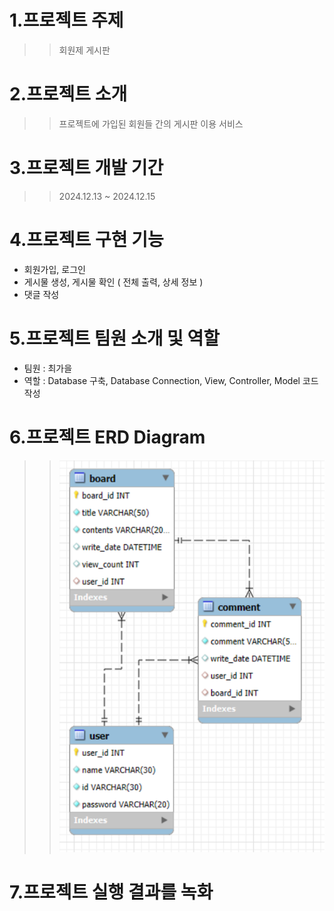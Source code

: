 # 1.프로젝트 주제
>> 회원제 게시판

    
# 2.프로젝트 소개
>> 프로젝트에 가입된 회원들 간의 게시판 이용 서비스

    
# 3.프로젝트 개발 기간
>> 2024.12.13 ~ 2024.12.15

# 4.프로젝트 구현 기능
  - 회원가입, 로그인
  - 게시물 생성, 게시물 확인 ( 전체 출력, 상세 정보 )
  - 댓글 작성

    
# 5.프로젝트 팀원 소개 및 역할
  - 팀원 : 최가을
  - 역할 : Database 구축, Database Connection, View, Controller, Model 코드 작성

    
# 6.프로젝트 ERD Diagram
>> ![Database_ERD_Diagram](https://github.com/Choi-Ga-Eul/JavaMiniProject_20241213/blob/main/Database_ERD_Diagram.png)


# 7.프로젝트 실행 결과를 녹화
